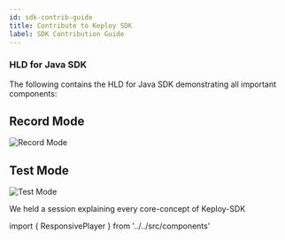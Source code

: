 ```yaml
---
id: sdk-contrib-guide
title: Contribute to Keploy SDK
label: SDK Contribution Guide
---
```



### HLD for Java SDK

The following contains the HLD for Java SDK demonstrating all important components:

## Record Mode

![Record Mode](https://user-images.githubusercontent.com/50234097/222137527-73115265-57ab-4387-bb4c-5cfb7285e894.png)

## Test Mode

![Test Mode](https://user-images.githubusercontent.com/50234097/222137583-d6eda9fa-3903-4222-9a23-faf24a089e06.png)


We held a session explaining every core-concept of Keploy-SDK

import { ResponsivePlayer } from '../../src/components'

<div style={{ maxWidth: "100%"}}>
  <ResponsivePlayer url='https://www.youtube.com/watch?v=X9AHBCopC30'/>
</div>
